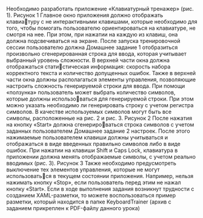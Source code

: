 Необходимо разработать приложение «Клавиатурный 
тренажер» (рис. 1).
Рисунок 1
Главное окно приложения должно отображать клавиатуру с не интерактивными клавишами, которые необходимо 
для того, чтобы помогать пользователю ориентироваться 
на клавиатуре, не смотря на нее. При этом, при нажатии на 
каждую из клавиш, она должна подсвечиваться на экране. 
После запуска тренировочной сессии пользователю должна 
Домашнее задание
1
отобразиться произвольно сгенерированная строка для 
ввода, которая учитывает выбранный уровень сложности.
В верхней части окна должна отображаться статистическая информация: скорость набора корректного 
текста и количество допущенных ошибок. Также в верхней 
части окна должны располагаться элементы управления, 
позволяющие настроить сложность генерируемой строки 
для ввода. При помощи «ползунка» пользователь может 
выбрать количество символов, которые должны использоваться для генерируемой строки. При этом можно указать 
необходимо ли генерировать строку с учетом регистра 
символов. В качестве используемых символов могут быть 
все символы, расположенные на рис. 2 и рис. 3.
Рисунок 2
После нажатия на кнопку «Start» должна сгенерироваться строка символов с учетом заданных пользователем 
Домашнее задание
2
настроек. После этого нажимаемые пользователем клавиши 
должны учитываться и отображаться в виде введенных 
правильно символов либо в виде ошибок.
При нажатии на клавиши Shift и Caps Lock, клавиатура 
в приложении должна менять отображаемые символы, 
с учетом реально вводимых (рис. 3).
Рисунок 3
Также необходимо предусмотреть выключение тех 
элементов управления, которые не могут использоваться в текущем состоянии приложения. Например, нельзя 
нажимать кнопку «Stop», если пользователь перед этим 
не нажал кнопку «Start».
Если в ходе выполнения задания возникнут трудности 
с созданием XAML-разметки, то можете воспользоваться 
пример разметки, который находится в папке KeyboardTrainer 
(архив с заданием прикреплен к PDF-файлу данного урока)
